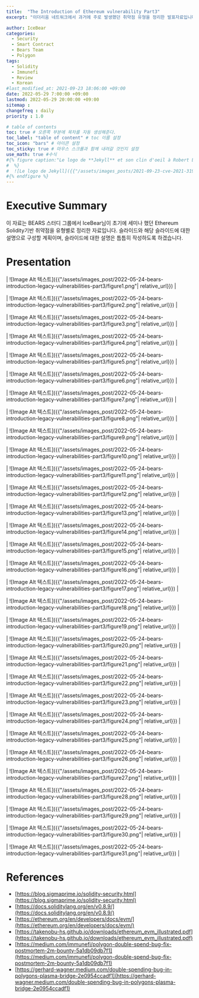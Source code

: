 ```yaml
---
title:  "The Introduction of Ethereum vulnerability Part3"
excerpt: "이더리움 네트워크에서 과거에 주로 발생했던 취약점 유형을 정리한 발표자료입니다."

author: IceBear
categories:
  - Security
  - Smart Contract
  - Bears Team
  - Polygon
tags:
  - Solidity
  - Immunefi
  - Review
  - Korean
#last_modified_at: 2021-09-23 18:06:00 +09:00
date: 2022-05-29 7:00:00 +09:00
lastmod: 2022-05-29 20:00:00 +09:00
sitemap :
changefreq : daily
priority : 1.0

# table of contents
toc: true # 오른쪽 부분에 목차를 자동 생성해준다.
toc_label: "table of content" # toc 이름 설정
toc_icon: "bars" # 아이콘 설정
toc_sticky: true # 마우스 스크롤과 함께 내려갈 것인지 설정
use_math: true #수식
#{% figure caption:"Le logo de **Jekyll** et son clin d'oeil à Robert Louis Stevenson"
#  %}
#  ![Le logo de Jekyll]({{"/assets/images_posts/2021-09-23-cve-2021-31956-part1/1.png"| #relative_url}})
#{% endfigure %}
---
```

# Executive Summary
이 자료는 BEARS 스터디 그룹에서 IceBear님이 초기에 세미나 했던 Ethereum Solidity기반 취약점을 유형별로 정리한 자료입니다. 슬라이드와 해당 슬라이드에 대한 설명으로 구성할 계획이며, 슬라이드에 대한 설명은 틈틈히 작성하도록 하겠습니다.

# Presentation

| ![Image Alt 텍스트]({{"/assets/images_post/2022-05-24-bears-introduction-legacy-vulnerabilities-part3/figure1.png"| relative_url}})  |

| ![Image Alt 텍스트]({{"/assets/images_post/2022-05-24-bears-introduction-legacy-vulnerabilities-part3/figure2.png"| relative_url}})  |

| ![Image Alt 텍스트]({{"/assets/images_post/2022-05-24-bears-introduction-legacy-vulnerabilities-part3/figure3.png"| relative_url}})  |

| ![Image Alt 텍스트]({{"/assets/images_post/2022-05-24-bears-introduction-legacy-vulnerabilities-part3/figure4.png"| relative_url}})  |

| ![Image Alt 텍스트]({{"/assets/images_post/2022-05-24-bears-introduction-legacy-vulnerabilities-part3/figure5.png"| relative_url}})  |

| ![Image Alt 텍스트]({{"/assets/images_post/2022-05-24-bears-introduction-legacy-vulnerabilities-part3/figure6.png"| relative_url}})  |

| ![Image Alt 텍스트]({{"/assets/images_post/2022-05-24-bears-introduction-legacy-vulnerabilities-part3/figure7.png"| relative_url}})  |

| ![Image Alt 텍스트]({{"/assets/images_post/2022-05-24-bears-introduction-legacy-vulnerabilities-part3/figure8.png"| relative_url}})  |

| ![Image Alt 텍스트]({{"/assets/images_post/2022-05-24-bears-introduction-legacy-vulnerabilities-part3/figure9.png"| relative_url}})  |

| ![Image Alt 텍스트]({{"/assets/images_post/2022-05-24-bears-introduction-legacy-vulnerabilities-part3/figure10.png"| relative_url}})  |

| ![Image Alt 텍스트]({{"/assets/images_post/2022-05-24-bears-introduction-legacy-vulnerabilities-part3/figure11.png"| relative_url}})  |

| ![Image Alt 텍스트]({{"/assets/images_post/2022-05-24-bears-introduction-legacy-vulnerabilities-part3/figure12.png"| relative_url}})  |

| ![Image Alt 텍스트]({{"/assets/images_post/2022-05-24-bears-introduction-legacy-vulnerabilities-part3/figure13.png"| relative_url}})  |

| ![Image Alt 텍스트]({{"/assets/images_post/2022-05-24-bears-introduction-legacy-vulnerabilities-part3/figure14.png"| relative_url}})  |

| ![Image Alt 텍스트]({{"/assets/images_post/2022-05-24-bears-introduction-legacy-vulnerabilities-part3/figure15.png"| relative_url}})  |

| ![Image Alt 텍스트]({{"/assets/images_post/2022-05-24-bears-introduction-legacy-vulnerabilities-part3/figure16.png"| relative_url}})  |

| ![Image Alt 텍스트]({{"/assets/images_post/2022-05-24-bears-introduction-legacy-vulnerabilities-part3/figure17.png"| relative_url}})  |

| ![Image Alt 텍스트]({{"/assets/images_post/2022-05-24-bears-introduction-legacy-vulnerabilities-part3/figure18.png"| relative_url}})  |

| ![Image Alt 텍스트]({{"/assets/images_post/2022-05-24-bears-introduction-legacy-vulnerabilities-part3/figure19.png"| relative_url}})  |

| ![Image Alt 텍스트]({{"/assets/images_post/2022-05-24-bears-introduction-legacy-vulnerabilities-part3/figure20.png"| relative_url}})  |

| ![Image Alt 텍스트]({{"/assets/images_post/2022-05-24-bears-introduction-legacy-vulnerabilities-part3/figure21.png"| relative_url}})  |

| ![Image Alt 텍스트]({{"/assets/images_post/2022-05-24-bears-introduction-legacy-vulnerabilities-part3/figure22.png"| relative_url}})  |

| ![Image Alt 텍스트]({{"/assets/images_post/2022-05-24-bears-introduction-legacy-vulnerabilities-part3/figure23.png"| relative_url}})  |

| ![Image Alt 텍스트]({{"/assets/images_post/2022-05-24-bears-introduction-legacy-vulnerabilities-part3/figure24.png"| relative_url}})  |

| ![Image Alt 텍스트]({{"/assets/images_post/2022-05-24-bears-introduction-legacy-vulnerabilities-part3/figure25.png"| relative_url}})  |

| ![Image Alt 텍스트]({{"/assets/images_post/2022-05-24-bears-introduction-legacy-vulnerabilities-part3/figure26.png"| relative_url}})  |

| ![Image Alt 텍스트]({{"/assets/images_post/2022-05-24-bears-introduction-legacy-vulnerabilities-part3/figure27.png"| relative_url}})  |

| ![Image Alt 텍스트]({{"/assets/images_post/2022-05-24-bears-introduction-legacy-vulnerabilities-part3/figure28.png"| relative_url}})  |

| ![Image Alt 텍스트]({{"/assets/images_post/2022-05-24-bears-introduction-legacy-vulnerabilities-part3/figure29.png"| relative_url}})  |

| ![Image Alt 텍스트]({{"/assets/images_post/2022-05-24-bears-introduction-legacy-vulnerabilities-part3/figure30.png"| relative_url}})  |

| ![Image Alt 텍스트]({{"/assets/images_post/2022-05-24-bears-introduction-legacy-vulnerabilities-part3/figure31.png"| relative_url}})  |

<!--
| ![Image Alt 텍스트]({{"/assets/images_post/2022-05-24-bears-introduction-legacy-vulnerabilities-part3/figure32.png"| relative_url}})  |
-->

# References
* [https://blog.sigmaprime.io/solidity-security.html](https://blog.sigmaprime.io/solidity-security.html)
* [https://docs.soliditylang.org/en/v0.8.9/](https://docs.soliditylang.org/en/v0.8.9/) 
* [https://ethereum.org/en/developers/docs/evm/](https://ethereum.org/en/developers/docs/evm/) 
* [https://takenobu-hs.github.io/downloads/ethereum_evm_illustrated.pdf](https://takenobu-hs.github.io/downloads/ethereum_evm_illustrated.pdf)
* [https://medium.com/immunefi/polygon-double-spend-bug-fix-postmortem-2m-bounty-5a1db09db7f1](https://medium.com/immunefi/polygon-double-spend-bug-fix-postmortem-2m-bounty-5a1db09db7f1)
* [https://gerhard-wagner.medium.com/double-spending-bug-in-polygons-plasma-bridge-2e0954ccadf1](https://gerhard-wagner.medium.com/double-spending-bug-in-polygons-plasma-bridge-2e0954ccadf1)

